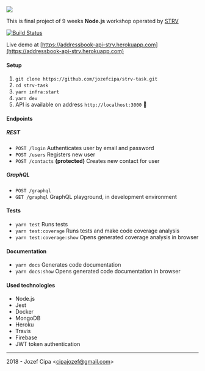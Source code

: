 <img src="https://i.imgur.com/DgwFrC9.png"/>

This is final project of 9 weeks **Node.js** workshop operated by [STRV](https://www.strv.com)

[![Build Status](https://travis-ci.com/jozefcipa/strv-task.svg?token=s4QdpQx7n36q53UZ51Mk&branch=master)](https://travis-ci.com/jozefcipa/strv-task) 

Live demo at [https://addressbook-api-strv.herokuapp.com](https://addressbook-api-strv.herokuapp.com)

#### Setup
1. `git clone https://github.com/jozefcipa/strv-task.git`
2. `cd strv-task`
3. `yarn infra:start`
4. `yarn dev`
5. API is available on address `http://localhost:3000` 🎉

#### Endpoints
##### REST
- `POST /login` Authenticates user by email and password
- `POST /users` Registers new user
- `POST /contacts` **(protected)** Creates new contact for user

##### GraphQL
- `POST /graphql`
- `GET /graphql` GraphQL playground, in development environment

#### Tests

- `yarn test` Runs tests 
- `yarn test:coverage` Runs tests and make code coverage analysis
- `yarn test:coverage:show` Opens generated coverage analysis in browser

#### Documentation
- `yarn docs` Generates code documentation
- `yarn docs:show` Opens generated code documentation in browser

#### Used technologies
- Node.js
- Jest
- Docker
- MongoDB
- Heroku
- Travis
- Firebase
- JWT token authentication

<hr>
2018 - Jozef Cipa &lt;<a href="mailto:cipajozef@gmail.com">cipajozef@gmail.com</a>&gt;